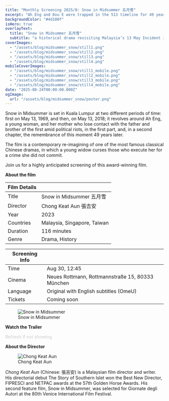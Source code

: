 ```yaml
---
title: "Monthly Screening 2025/8: Snow in Midsummer 五月雪"
excerpt: "Ah Eng and Dou E were trapped in the 513 timeline for 49 years. Post-election tensions rose in 1969 Cantonese street opera Snow in June was performed in a Kuala Lumpur neighborhood, with Dou E played by the troupe master. During a riot, Ah Eng and her mother sought refuge in the troupe, losing contact with her brother and father. In 2018, Ah Eng returned to Kuala Lumpur where she met Dou E in the cemetery."
backgroundColor: "#4d100f"
isHero: true
overlayText:
  title: "Snow in Midsummer 五月雪"
  subtitle: "a historical drama revisiting Malaysia’s 13 May Incident in 1969 and its lingering scars"
coverImages:
  - "/assets/blog/midsummer_snow/still1.png"
  - "/assets/blog/midsummer_snow/still2.png"
  - "/assets/blog/midsummer_snow/still3.png"
  - "/assets/blog/midsummer_snow/still4.png"
mobileCoverImages:
  - "/assets/blog/midsummer_snow/still1_mobile.png"
  - "/assets/blog/midsummer_snow/still2_mobile.png"
  - "/assets/blog/midsummer_snow/still3_mobile.png"
  - "/assets/blog/midsummer_snow/still4_mobile.png"
date: "2025-08-24T00:00:00.000Z"
ogImage:
  url: "/assets/blog/midsummer_snow/poster.png"
---
```


Snow in Midsummer is set in Kuala Lumpur at two different periods of time: first on May 13, 1969, and then, on May 13, 2018; it revolves around Ah Eng, a young woman, and her mother who lose contact with the father and brother of the first amid political riots, in the first part, and, in a second chapter, the remembrance of this moment 49 years later.

The film is a contemporary re-imagining of one of the most famous classical Chinese dramas, in which a young widow curses those who execute her for a crime she did not commit.

Join us for a highly anticipated screening of this award-winning film.

**About the film**

| Film Details |                             |
| ------------ | --------------------------- |
| Title        | Snow in Midsummer 五月雪    |
| Director     | Chong Keat Aun 張吉安       |
| Year         | 2023                        |
| Countries    | Malaysia, Singapore, Taiwan |
| Duration     | 116 minutes                 |
| Genre        | Drama, History              |

| Screening Info |                                                  |
| -------------- | ------------------------------------------------ |
| Time           | Aug 30, 12:45                                    |
| Cinema         | Neues Rottmann, Rottmannstraße 15, 80333 München |
| Language       | Original with English subtitles (OmeU)           |
| Tickets        | Coming soon                                      |

<figure>
  <img src="/assets/blog/midsummer_snow/poster.png" alt="Snow in Midsummer" />
  <figcaption>Snow in Midsummer</figcaption>
</figure>

**Watch the Trailer**

<span style="color: #cccccc; font-size: 14px;">Refresh if not showing</span>

<div class="youtube-embed" data-video-id="oZtgGSRTYac" data-title="Snow in Midsummer"></div>

**About the Director**

<figure>
  <img src="/assets/blog/midsummer_snow/chongkeataun.png" alt="Chong Keat Aun" />
  <figcaption>Chong Keat Aun</figcaption>
</figure>

_Chong Keat Aun_ (Chinese: 張吉安) is a Malaysian film director and writer. His directorial debut The Story of Southern Islet won the Best New Director, FIPRESCI and NETPAC awards at the 57th Golden Horse Awards. His second feature film, Snow in Midsummer, was selected for Giornate degli Autori at the 80th Venice International Film Festival.
